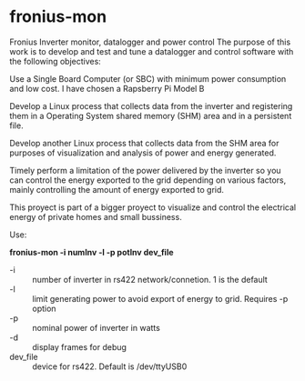 # fronius-mon
Fronius Inverter monitor, datalogger and power control The purpose of this work is to develop and test and tune a datalogger and control software with the following objectives:

Use a Single Board Computer (or SBC) with minimum power consumption and low cost. I have chosen a Rapsberry Pi Model B

Develop a Linux process that collects data from the inverter and registering them in a Operating System shared memory (SHM) area and in a persistent file.

Develop another Linux process that collects data from the SHM area for purposes of visualization and analysis of power and energy generated.

Timely perform a limitation of the power delivered by the inverter so you can control the energy exported to the grid depending on various factors, mainly controlling the amount of energy exported to grid.

This proyect is part of a bigger proyect to visualize and control the electrical energy of private homes and small bussiness.

Use: 
<p><b>fronius-mon  -i numInv -l -p potInv dev_file </b> 

<dl>
<dt>-i</dt> <dd>number of inverter in rs422 network/connetion. 1 is the default</dd>
<dt>-l</dt> <dd>limit generating power to avoid export of energy to grid. Requires -p option</dd>
<dt>-p</dt> <dd>nominal power of inverter in watts</dd>
<dt>-d</dt> <dd>display frames for debug</dd>
<dt>dev_file</dt>  <dd>device for rs422. Default is /dev/ttyUSB0</dd>
</dl>
